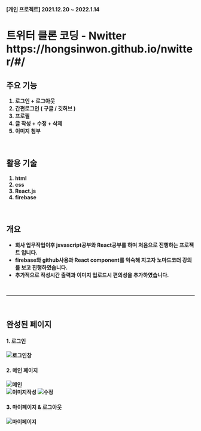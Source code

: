 <b>[개인 프로젝트] 2021.12.20 ~ 2022.1.14<b>

<h1>트위터 클론 코딩 - Nwitter 
  <span>https://hongsinwon.github.io/nwitter/#/</span></h1>

## 주요 기능 
  1. 로그인 + 로그아웃
  2. 간편로그인 ( 구글 / 깃허브 )
  3. 프로필
  4. 글 작성 + 수정 + 삭제
  5. 이미지 첨부

  </br>
  
## 활용 기술
  1. html
  2. css
  3. React.js
  4. firebase

  </br>
  
## 개요 
 - 회사 업무작업이후 jsvascript공부와 React공부를 하며 처음으로 진행하는 프로젝트 입니다. 
 - firebase와 github사용과 React component를 익숙해 지고자 노마드코더 강의를 보고 진행하였습니다. 
 - 추가적으로 작성시간 출력과 이미지 업로드시 편의성을 추가하였습니다.
  
  </br>

  --------------------------------------------
  </br>
  
## 완성된 페이지


#### 1. 로그인
![로그인창](nwitter-image/login.png)


#### 2. 메인 페이지
![메인](nwitter-image/main.png)</br>
![이미지작성](nwitter-image/img.png)
![수정](nwitter-image/edit.png)


#### 3. 마이페이지 & 로그아웃
![마이페이지](nwitter-image/profile.png)
